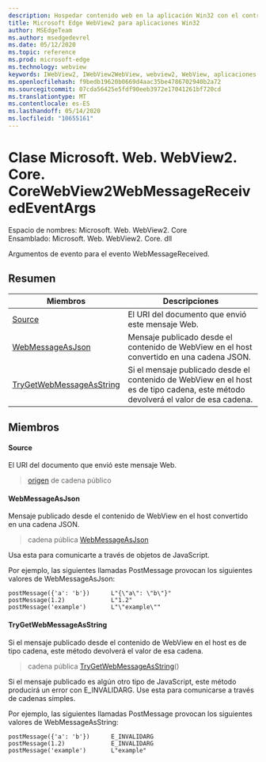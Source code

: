 ```yaml
---
description: Hospedar contenido web en la aplicación Win32 con el control Microsoft Edge WebView2
title: Microsoft Edge WebView2 para aplicaciones Win32
author: MSEdgeTeam
ms.author: msedgedevrel
ms.date: 05/12/2020
ms.topic: reference
ms.prod: microsoft-edge
ms.technology: webview
keywords: IWebView2, IWebView2WebView, webview2, WebView, aplicaciones Win32, Win32, Edge, ICoreWebView2, ICoreWebView2Controller, control de explorador, HTML Edge
ms.openlocfilehash: f9bedb19620b0669d4aac35be4786702940b2a72
ms.sourcegitcommit: 07cda56425e5fdf90eeb3972e17041261bf720cd
ms.translationtype: MT
ms.contentlocale: es-ES
ms.lasthandoff: 05/14/2020
ms.locfileid: "10655161"
---
```

# Clase Microsoft. Web. WebView2. Core. CoreWebView2WebMessageReceivedEventArgs 

Espacio de nombres: Microsoft. Web. WebView2. Core \
Ensamblado: Microsoft. Web. WebView2. Core. dll

Argumentos de evento para el evento WebMessageReceived.

## Resumen

 Miembros                        | Descripciones
--------------------------------|---------------------------------------------
[Source](#source) | El URI del documento que envió este mensaje Web.
[WebMessageAsJson](#webmessageasjson) | Mensaje publicado desde el contenido de WebView en el host convertido en una cadena JSON.
[TryGetWebMessageAsString](#trygetwebmessageasstring) | Si el mensaje publicado desde el contenido de WebView en el host es de tipo cadena, este método devolverá el valor de esa cadena.

## Miembros

#### Source 

El URI del documento que envió este mensaje Web.

> [origen](#source) de cadena público

#### WebMessageAsJson 

Mensaje publicado desde el contenido de WebView en el host convertido en una cadena JSON.

> cadena pública [WebMessageAsJson](#webmessageasjson)

Usa esta para comunicarte a través de objetos de JavaScript.

Por ejemplo, las siguientes llamadas PostMessage provocan los siguientes valores de WebMessageAsJson:

```
postMessage({'a': 'b'})      L"{\"a\": \"b\"}"
postMessage(1.2)             L"1.2"
postMessage('example')       L"\"example\""
```

#### TryGetWebMessageAsString 

Si el mensaje publicado desde el contenido de WebView en el host es de tipo cadena, este método devolverá el valor de esa cadena.

> cadena pública [TryGetWebMessageAsString](#trygetwebmessageasstring)()

Si el mensaje publicado es algún otro tipo de JavaScript, este método producirá un error con E_INVALIDARG. Use esta para comunicarse a través de cadenas simples.

Por ejemplo, las siguientes llamadas PostMessage provocan los siguientes valores de WebMessageAsString:

```
postMessage({'a': 'b'})      E_INVALIDARG
postMessage(1.2)             E_INVALIDARG
postMessage('example')       L"example"
```

